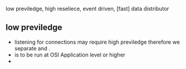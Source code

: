low previledge, high reseliece, event driven, [fast]
data distributor

## low previledge
- listening for connections may require high previledge
    therefore we separate <requester> and <responder>.
- is to be run at OSI Application level or higher
- 